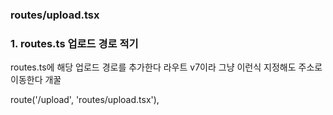 ### routes/upload.tsx

### 1. routes.ts 업로드 경로 적기
routes.ts에 해당 업로드 경로를 추가한다
라우트 v7이라 그냥 이런식 지정해도 주소로 이동한다 개꿀

route('/upload', 'routes/upload.tsx'),


